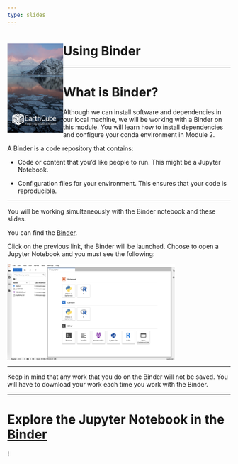 ```yaml
---
type: slides
---
```


<div><h1><img src="https://github.com/throughput-ec/ec-workshops/blob/main/static/module1/00_ec_slide1.png?raw=true" alt="EC Theme" width=25% align="left"/> Using Binder</h1></div>

---

# What is Binder?

Although we can install software and dependencies in our local machine, we will be working with a Binder on this module.
You will learn how to install dependencies and configure your conda environment in Module 2.

A Binder is a code repository that contains:

- Code or content that you’d like people to run. This might be a Jupyter Notebook.

- Configuration files for your environment. This ensures that your code is reproducible.

---

You will be working simultaneously with the Binder notebook and these slides.

You can find the  <a href="https://mybinder.org/v2/gh/throughput-ec/ec-binder/HEAD" target="_blank">Binder</a>.

Click on the previous link, the Binder will be launched. Choose to open a Jupyter Notebook and you must see the following:

<img src="https://github.com/throughput-ec/ec-workshops/blob/main/static/module1/02_binder.png?raw=true" alt="Jupyter Notebook shot" width=75% align="center">

---

Keep in mind that any work that you do on the Binder will not be saved.
You will have to download your work each time you work with the Binder.

---

# Explore the Jupyter Notebook in the <a href="hhttps://mybinder.org/v2/gh/throughput-ec/ec-binder/HEAD" target="_blank">Binder</a>

!
